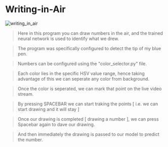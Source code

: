 # Writing-in-Air


![writing_in_air](https://user-images.githubusercontent.com/68480967/89462039-76fd6c80-d78a-11ea-924c-9285344df3f6.gif)

> Here in this program you can draw numbers in the air, and the trained neural network is used to identify what we drew. 

> The program was specifically configured to detect the tip of my blue pen.

> Numbers can be configured using the "color_selector.py" file.

> Each color lies in the specific HSV value range, hence taking advantage of this we can seperate any color from background.

> Once the color is seperated, we can mark that point on the live video stream.

> By pressing SPACEBAR we can start traking the points [ i.e. we can start drawing and it will stay ]

> Once our drawing is completed [ drawing a number ], we can press Spacebar again to dave our drawing.

> And then immediately the drawing is passed to our model to predict the number.
